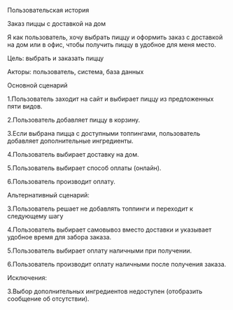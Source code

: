 Пользовательская история

Заказ пиццы с доставкой на дом

Я как пользователь, хочу выбрать пиццу и оформить заказ с доставкой на дом или в офис, чтобы получить пиццу в удобное для меня место.

Цель: выбрать и заказать пиццу

Акторы: пользователь, система, база данных

Основной сценарий

1.Пользователь заходит на сайт и выбирает пиццу из предложенных пяти видов.

2.Пользователь добавляет пиццу в корзину.

3.Если выбрана пицца с доступными топпингами, пользователь добавляет дополнительные ингредиенты.

4.Пользователь выбирает доставку на дом.

5.Пользователь выбирает способ оплаты (онлайн).

6.Пользователь производит оплату.

Альтернативный сценарий:

3.Пользователь решает не добавлять топпинги и переходит к следующему шагу

4.Пользователь выбирает самовывоз вместо доставки и указывает удобное время для забора заказа.

5.Пользователь выбирает оплату наличными при получении.

6.Пользователь производит оплату наличными после получения заказа.

Исключения:

3.Выбор дополнительных ингредиентов недоступен (отобразить сообщение об отсутствии).
